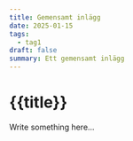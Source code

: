 ```yaml
---
title: Gemensamt inlägg
date: 2025-01-15
tags:
  - tag1
draft: false
summary: Ett gemensamt inlägg
---
```


# {{title}}

Write something here...
